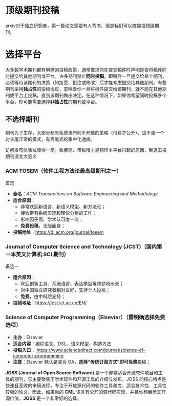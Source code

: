 # 顶级期刊投稿



arxiv对于独立研究者，第一篇论文需要有人背书。但是我们可以直接投顶级期刊。

# 选择平台

大多数学术期刊都有明确的投稿政策，通常要求你在提交稿件时声明是否将稿件同时提交给其他期刊或平台。许多期刊禁止**同时投稿**，即稿件一旦提交给某个期刊，必须等待该期刊的决策（如接受、拒绝或修改）后才能考虑提交给其他期刊。有些期刊采用**独占性**的投稿协议，意味着你一旦将稿件提交给该期刊，就不能在其他期刊或平台上投稿，直到该期刊做出决定。在这种情况下，如果你希望同时投稿多个平台，你可能需要选择**非独占性**的期刊或平台。

## 不选择期刊

期刊为了生存，大部分都有免费发布则不开放的策略（付费才公开），这不是一个对长尾正常的模式，有百度式的集中化通病。

访问发布体验垃圾得一笔。收费高、审稿慢才是预印本平台兴起的原因，倒退去投期刊没太大意义





### **ACM TOSEM**（软件工程方法论最高级期刊之一）

首选

- **全名**：*ACM Transactions on Software Engineering and Methodology*
- **适合原因**：
  - 非常欢迎新语言、新语义模型、新方法论；
  - 接收带有系统实现和理论分析的工作；
  - 影响因子高、学术认可度一流；
  - **免费投稿**，无版面费；
- **投稿地址**：https://dl.acm.org/journal/tosem

###  **Journal of Computer Science and Technology (JCST)**（国内第一本英文计算机 SCI 期刊）

备选一

- **适合原因**：
  - 欢迎创新工具、系统语言、表达模型等跨领域研究；
  - 对中国独立研究者相对友好，支持个人投稿；
  - **免费**，由中科院支持；
- **投稿地址**：https://jcst.ict.ac.cn/EN/

###  **Science of Computer Programming（Elsevier）**（需明确选择免费选项）

- **主办**：Elsevier
- **适合内容**：编程语言、DSL、语义模型、构造方法
- **投稿入口**：
   https://www.sciencedirect.com/journal/science-of-computer-programming
- **注意**：Elsevier 默认是混合 OA，**选择“传统订阅方式”即可免费**投稿；





**JOSS (Journal of Open Source Software)** 是一个非常适合开源软件项目和工具的期刊，它主要聚焦于学术软件和开源工具的介绍与发布。JOSS 的核心特点是快速且高效的审稿流程，专注于开放源代码的软件工具和库，适合技术性、工具性较强的论文。因此，如果你的 **CML** 语言有公开的源代码实现，并且你想展示其开源价值，**JOSS** 是一个非常好的选择。